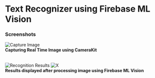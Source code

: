 # Text Recognizer using Firebase ML Vision

### Screenshots
![Capture Image](https://imgur.com/IOpklv7.jpg "Capturing Real Time Image using CameraKit") <br> **Capturing Real Time Image using CameraKit**<br><br><br>
![Recognition Results](https://imgur.com/2NZk85G.jpg "Results displayed after processing image using Firebase ML Vision")
![X](https://imgur.com/W4HenUQ.jpg)<br>
**Results displayed after processing image using Firebase ML Vision**<br>

